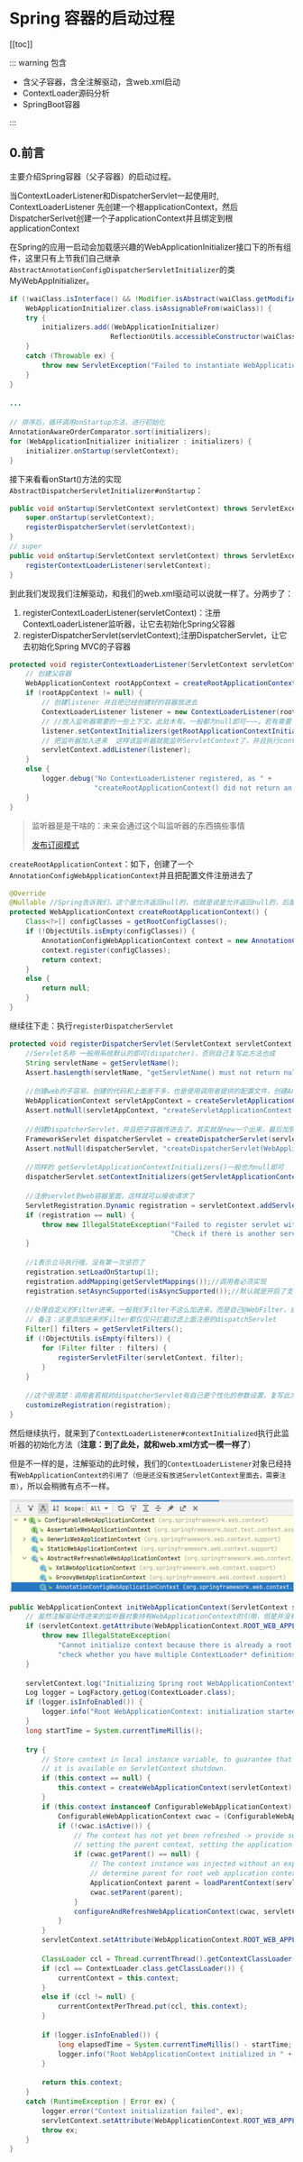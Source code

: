 # Spring 容器的启动过程
[[toc]]

::: warning 包含

* 含父子容器，含全注解驱动，含web.xml启动
* ContextLoader源码分析
* SpringBoot容器

:::



## 0.前言

主要介绍Spring容器（父子容器）的启动过程。

当ContextLoaderListener和DispatcherServlet一起使用时, ContextLoaderListener 先创建一个根applicationContext，然后DispatcherSerlvet创建一个子applicationContext并且绑定到根applicationContext

在Spring的应用一启动会加载感兴趣的WebApplicationInitializer接口下的所有组件，这里只有上节我们自己继承`AbstractAnnotationConfigDispatcherServletInitializer`的类MyWebAppInitializer。

```java
if (!waiClass.isInterface() && !Modifier.isAbstract(waiClass.getModifiers()) &&
    WebApplicationInitializer.class.isAssignableFrom(waiClass)) {
    try {
        initializers.add((WebApplicationInitializer)
                         ReflectionUtils.accessibleConstructor(waiClass).newInstance());
    }
    catch (Throwable ex) {
        throw new ServletException("Failed to instantiate WebApplicationInitializer class", ex);
    }
}

...

// 排序后，循环调用onStartup方法，进行初始化
AnnotationAwareOrderComparator.sort(initializers);
for (WebApplicationInitializer initializer : initializers) {
    initializer.onStartup(servletContext);
}
```

接下来看看onStart()方法的实现`AbstractDispatcherServletInitializer#onStartup`：

```java
public void onStartup(ServletContext servletContext) throws ServletException {
    super.onStartup(servletContext);
    registerDispatcherServlet(servletContext);
}
// super
public void onStartup(ServletContext servletContext) throws ServletException {
    registerContextLoaderListener(servletContext);
}
```

到此我们发现我们注解驱动，和我们的web.xml驱动可以说就一样了。分两步了：

1. registerContextLoaderListener(servletContext)：注册ContextLoaderListener监听器，让它去初始化Spring父容器
2. registerDispatcherServlet(servletContext);注册DispatcherServlet，让它去初始化Spring MVC的子容器

```java
protected void registerContextLoaderListener(ServletContext servletContext) {
    // 创建父容器
    WebApplicationContext rootAppContext = createRootApplicationContext();
    if (rootAppContext != null) {
        // 创建listener 并且把已经创建好的容器放进去
        ContextLoaderListener listener = new ContextLoaderListener(rootAppContext);
        // //放入监听器需要的一些上下文，此处木有。一般都为null即可~~~。若有需要（自己定制），子类复写此方法即可
        listener.setContextInitializers(getRootApplicationContextInitializers());
        // 把监听器加入进来  这样该监听器就能监听ServletContext了，并且执行contextInitialized方法
        servletContext.addListener(listener);
    }
    else {
        logger.debug("No ContextLoaderListener registered, as " +
                     "createRootApplicationContext() did not return an application context");
    }
}
```

> 监听器是是干啥的：未来会通过这个叫监听器的东西搞些事情
>
> [发布订阅模式](spring事件驱动机制.md)



`createRootApplicationContext`：如下，创建了一个`AnnotationConfigWebApplicationContext`并且把配置文件注册进去了

```java
@Override
@Nullable //Spring告诉我们，这个是允许返回null的，也就是说是允许返回null的，后面会专门针对这里如果返回null会是怎么样处理说明
protected WebApplicationContext createRootApplicationContext() {
    Class<?>[] configClasses = getRootConfigClasses();
    if (!ObjectUtils.isEmpty(configClasses)) {
        AnnotationConfigWebApplicationContext context = new AnnotationConfigWebApplicationContext();
        context.register(configClasses);
        return context;
    }
    else {
        return null;
    }
}
```



继续往下走：执行`registerDispatcherServlet`

```java
protected void registerDispatcherServlet(ServletContext servletContext) {
    //Servlet名称 一般用系统默认的即可(dispatcher)，否则自己复写此方法也成
    String servletName = getServletName();
    Assert.hasLength(servletName, "getServletName() must not return null or empty");

    //创建web的子容易。创建的代码和上面差不多，也是使用调用者提供的配置文件，创建AnnotationConfigWebApplicationContext.  备注：此处不可能为null
    WebApplicationContext servletAppContext = createServletApplicationContext();
    Assert.notNull(servletAppContext, "createServletApplicationContext() must not return null");

    //创建DispatcherServlet，并且把子容器传进去了。其实就是new一个出来，最后加到容器里，就能够执行一些init初始化方法了~
    FrameworkServlet dispatcherServlet = createDispatcherServlet(servletAppContext);
    Assert.notNull(dispatcherServlet, "createDispatcherServlet(WebApplicationContext) must not return null");

    //同样的 getServletApplicationContextInitializers()一般也为null即可
    dispatcherServlet.setContextInitializers(getServletApplicationContextInitializers());

    //注册servlet到web容器里面，这样就可以接收请求了
    ServletRegistration.Dynamic registration = servletContext.addServlet(servletName, dispatcherServlet);
    if (registration == null) {
        throw new IllegalStateException("Failed to register servlet with name '" + servletName + "'. " +
                                        "Check if there is another servlet registered under the same name.");
    }

    //1表示立马执行哦，没有第一次惩罚了
    registration.setLoadOnStartup(1);
    registration.addMapping(getServletMappings());//调用者必须实现
    registration.setAsyncSupported(isAsyncSupported());//默认就是开启了支持异步的

    //处理自定义的Filter进来，一般我们Filter不这么加进来，而是自己@WebFilter，或者借助Spring，  
    // 备注：这里添加进来的Filter都仅仅只拦截过滤上面注册的dispatchServlet
    Filter[] filters = getServletFilters();
    if (!ObjectUtils.isEmpty(filters)) {
        for (Filter filter : filters) {
            registerServletFilter(servletContext, filter);
        }
    }

    //这个很清楚：调用者若相对dispatcherServlet有自己更个性化的参数设置，复写此方法即可
    customizeRegistration(registration);
}
```

然后继续执行，就来到了`ContextLoaderListener#contextInitialized`执行此监听器的初始化方法（**注意：到了此处，就和web.xml方式一模一样了**）

但是不一样的是，注解驱动的此时候，我们的`ContextLoaderListener`对象已经持有`WebApplicationContext的引用了（但是还没有放进ServletContext里面去，需要注意）`，所以会稍微有点不一样。

![image-20220330151844570](img/springmvc_person/c1798fbe514cca88bbb56383d08fda41.png)



```java
public WebApplicationContext initWebApplicationContext(ServletContext servletContext) {
    // 虽然注解驱动传进来的监听器对象持有WebApplicationContext的引用，但是并没有放进ServletContext容器
    if (servletContext.getAttribute(WebApplicationContext.ROOT_WEB_APPLICATION_CONTEXT_ATTRIBUTE) != null) {
        throw new IllegalStateException(
            "Cannot initialize context because there is already a root application context present - " +
            "check whether you have multiple ContextLoader* definitions in your web.xml!");
    }

    servletContext.log("Initializing Spring root WebApplicationContext");
    Log logger = LogFactory.getLog(ContextLoader.class);
    if (logger.isInfoEnabled()) {
        logger.info("Root WebApplicationContext: initialization started");
    }
    long startTime = System.currentTimeMillis();

    try {
        // Store context in local instance variable, to guarantee that
        // it is available on ServletContext shutdown.
        if (this.context == null) {
            this.context = createWebApplicationContext(servletContext);
        }
        if (this.context instanceof ConfigurableWebApplicationContext) {
            ConfigurableWebApplicationContext cwac = (ConfigurableWebApplicationContext) this.context;
            if (!cwac.isActive()) {
                // The context has not yet been refreshed -> provide services such as
                // setting the parent context, setting the application context id, etc
                if (cwac.getParent() == null) {
                    // The context instance was injected without an explicit parent ->
                    // determine parent for root web application context, if any.
                    ApplicationContext parent = loadParentContext(servletContext);
                    cwac.setParent(parent);
                }
                configureAndRefreshWebApplicationContext(cwac, servletContext);
            }
        }
        servletContext.setAttribute(WebApplicationContext.ROOT_WEB_APPLICATION_CONTEXT_ATTRIBUTE, this.context);

        ClassLoader ccl = Thread.currentThread().getContextClassLoader();
        if (ccl == ContextLoader.class.getClassLoader()) {
            currentContext = this.context;
        }
        else if (ccl != null) {
            currentContextPerThread.put(ccl, this.context);
        }

        if (logger.isInfoEnabled()) {
            long elapsedTime = System.currentTimeMillis() - startTime;
            logger.info("Root WebApplicationContext initialized in " + elapsedTime + " ms");
        }

        return this.context;
    }
    catch (RuntimeException | Error ex) {
        logger.error("Context initialization failed", ex);
        servletContext.setAttribute(WebApplicationContext.ROOT_WEB_APPLICATION_CONTEXT_ATTRIBUTE, ex);
        throw ex;
    }
}
```

